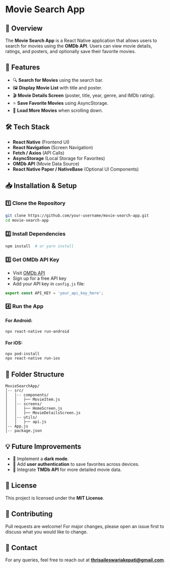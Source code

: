 # Movie Search App

## 📌 Overview
The **Movie Search App** is a React Native application that allows users to search for movies using the **OMDb API**. Users can view movie details, ratings, and posters, and optionally save their favorite movies.

## 🚀 Features
- 🔍 **Search for Movies** using the search bar.
- 🖼 **Display Movie List** with title and poster.
- 🎬 **Movie Details Screen** (poster, title, year, genre, and IMDb rating).
- ⭐ **Save Favorite Movies** using AsyncStorage.
- 🔄 **Load More Movies** when scrolling down.

## 🛠 Tech Stack
- **React Native** (Frontend UI)
- **React Navigation** (Screen Navigation)
- **Fetch / Axios** (API Calls)
- **AsyncStorage** (Local Storage for Favorites)
- **OMDb API** (Movie Data Source)
- **React Native Paper / NativeBase** (Optional UI Components)

## 📥 Installation & Setup
### 1️⃣ Clone the Repository
```sh
git clone https://github.com/your-username/movie-search-app.git
cd movie-search-app
```

### 2️⃣ Install Dependencies
```sh
npm install  # or yarn install
```

### 3️⃣ Get OMDb API Key
- Visit [OMDb API](https://www.omdbapi.com/)
- Sign up for a free API key
- Add your API key in `config.js` file:

```js
export const API_KEY = 'your_api_key_here';
```

### 4️⃣ Run the App
#### For Android:
```sh
npx react-native run-android
```
#### For iOS:
```sh
npx pod-install
npx react-native run-ios
```

## 📜 Folder Structure
```
MovieSearchApp/
│-- src/
│   │-- components/
│   │   ├── MovieItem.js
│   │-- screens/
│   │   ├── HomeScreen.js
│   │   ├── MovieDetailsScreen.js
│   │-- utils/
│   │   ├── api.js
│-- App.js
│-- package.json
```

## 💡 Future Improvements
- 🔹 Implement a **dark mode**.
- 🔹 Add **user authentication** to save favorites across devices.
- 🔹 Integrate **TMDb API** for more detailed movie data.

## 📜 License
This project is licensed under the **MIT License**.

## 🤝 Contributing
Pull requests are welcome! For major changes, please open an issue first to discuss what you would like to change.

## 📧 Contact
For any queries, feel free to reach out at **thrisaileswariakepati@gmail.com**.

